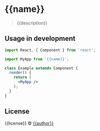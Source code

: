 # {{name}}

> {{description}}

## Usage in development

```jsx
import React, { Component } from 'react';

import MyApp from '{{name}}';

class Example extends Component {
  render() {
    return (
      <MyApp />
    );
  }
}
```

## License

{{license}} © [{{author}}](https://github.com/{{author}})
